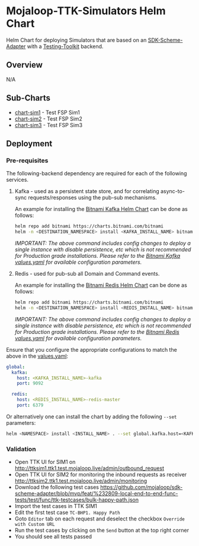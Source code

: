 # Mojaloop-TTK-Simulators Helm Chart

Helm Chart for deploying Simulators that are based on an [SDK-Scheme-Adapter](https://github.com/mojaloop/sdk-scheme-adapter) with a [Testing-Toolkit](https://github.com/mojaloop/ml-testing-toolkit) backend.

## Overview

N/A

## Sub-Charts

- [chart-sim1](./chart-sim1) - Test FSP Sim1
- [chart-sim2](./chart-sim2) - Test FSP Sim2
- [chart-sim3](./chart-sim3) - Test FSP Sim3

## Deployment

### Pre-requisites

The following-backend dependency are required for each of the following services.

1. Kafka - used as a persistent state store, and for correlating async-to-sync requests/responses using the pub-sub mechanisms.

   An example for installing the [Bitnami Kafka Helm Chart](https://github.com/bitnami/charts/tree/master/bitnami/kafka) can be done as follows:

   ```bash
   helm repo add bitnami https://charts.bitnami.com/bitnami
   helm -n <DESTINATION_NAMESPACE> install <KAFKA_INSTALL_NAME> bitnami/kafka --set persistence.enabled=false --set zookeeper.persistence.enabled=false
   ```

   _IMPORTANT: The above command includes config changes to deploy a single instance with disable persistence, etc which is not recommended for Production grade installations. Please refer to the [Bitnami Kafka values.yaml](https://github.com/bitnami/charts/blob/master/bitnami/kafka/values.yaml) for available configuration parameters._

2. Redis - used for pub-sub all Domain and Command events.

   An example for installing the [Bitnami Redis Helm Chart](https://github.com/bitnami/charts/tree/master/bitnami/redis) can be done as follows:

   ```bash
   helm repo add bitnami https://charts.bitnami.com/bitnami
   helm -n <DESTINATION_NAMESPACE> install <REDIS_INSTALL_NAME> bitnami/redis --set architecture=standalone --set master.persistence.enabled=false --set auth.enabled=false
   ```

   _IMPORTANT: The above command includes config changes to deploy a single instance with disable persistence, etc which is not recommended for Production grade installations. Please refer to the [Bitnami Redis values.yaml](https://github.com/bitnami/charts/blob/master/bitnami/kafka/values.yaml) for available configuration parameters._

Ensure that you configure the appropriate configurations to match the above in the [values.yaml](./values.yaml):

   ```yaml
   global:
     kafka:
       host: <KAFKA_INSTALL_NAME>-kafka
       port: 9092

     redis:
       host: <REDIS_INSTALL_NAME>-redis-master
       port: 6379
   ```

Or alternatively one can install the chart by adding the following `--set` parameters:

   ```bash
   helm <NAMESPACE> install <INSTALL_NAME> . --set global.kafka.host=<KAFKA_INSTALL_NAME>-kafka --set global.redis.host=<REDIS_INSTALL_NAME>-redis-master
   ```

### Validation

- Open TTK UI for SIM1 on http://ttksim1.ttk1.test.mojaloop.live/admin/outbound_request
- Open TTK UI for SIM2 for monitoring the inbound requests as receiver http://ttksim2.ttk1.test.mojaloop.live/admin/monitoring
- Download the following test cases
  https://github.com/mojaloop/sdk-scheme-adapter/blob/mvp/feat/%232809-local-end-to-end-func-tests/test/func/ttk-testcases/bulk-happy-path.json
- Import the test cases in TTK SIM1
- Edit the first test case `TC-BHP1. Happy Path`
- Goto `Editor` tab on each request and deselect the checkbox `Override with Custom URL`
- Run the test cases by clicking on the `Send` button at the top right corner
- You should see all tests passed
